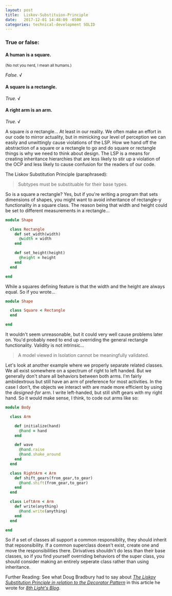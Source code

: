```yaml
---
layout: post
title:  Liskov-Substituion-Principle
date:   2017-12-01 14:48:09 -0500
categories: technical-development SOLID
---
```


### True or false:

#### A human is a square.
<sub>(No not you nerd, I mean all humans.)</sub>

*False.* √

#### A square is a rectangle.

*True.* √

#### A right arm is an arm.

*True.* √

A square *is a* rectangle... At least in our reality. We often make an effort in our code to mirror actuality, but in mimicking our level of perception we can easily and unwittingly cause violations of the LSP. How we hand off the abstraction of a square or a rectangle to go and do square or rectangle things is why we need to think about design. The LSP is a means for creating inheritance hierarchies that are less likely to stir up a violation of the OCP and less likely to cause confusion for the readers of our code.

The Liskov Substitution Principle (paraphrased):
<blockquote>Subtypes must be substituable for their base types.</blockquote>

So is a square a rectangle? Yes, but if you're writing a program that sets dimensions of shapes, you might want to avoid inheritance of rectangle-y functionality in a square class. The reason being that width and height could be set to different measurements in a rectangle...
```ruby
module Shape

  class Rectangle
    def set_width(width)
      @width = width
    end

    def set_height(height)
      @height = height
    end
  end

end
```

While a squares defining feature is that the width and the height are always equal.  So if you wrote...

```ruby
module Shape

  class Square < Rectangle
  end

end
```

It wouldn't seem unreasonable, but it could very well cause problems later on.  You'd probably need to end up overriding the general rectangle functionality. Validity is not intrinsic...
  <blockquote>A model viewed in Isolation cannot be meaningfully validated.</blockquote>

Let's look at another example where we properly separate related classes.  We all exist somewhere on a spectrum of right to left handed.  But we generally don't share all behaviors between both arms. I'm fairly ambidextrous but still have an arm of preference for most activities. In the case I don't, the objects we interact with are made more efficient by using the *designed-for* arm. I write left-handed, but still shift gears with my right hand. So it would make sense, I think, to code out arms like so:

```ruby
module Body

  class Arm

    def initialize(hand)
      @hand = hand
    end

    def wave
      @hand.raise
      @hand.shake_around
    end
  end

  class RightArm < Arm
    def shift_gears(from_gear,to_gear)
      @hand.shift(from_gear,to_gear)
    end
  end

  class LeftArm < Arm
    def write(anything)
      @hand.write(anything)
    end
  end

end
```


So if a set of classes all support a common responsiblity, they should inherit that repsonsibility. If a common superclass doesn't exist, create one and move the responsibilities there. Dirivatives shouldn't do less than their base classes, so if you find yourself overriding behaviors of the super class, you should consider making an entirely seperate class rather than using inheritance.


Further Reading:
See what Doug Bradbury had to say about [*The Liskov Substitution Principle in relation to the Decorator Pattern*](https://8thlight.com/blog/doug-bradbury/2016/07/18/not-a-decorator-ruby.html) in this article he wrote for [*8th Light's Blog*](https://8thlight.com/blog/).
